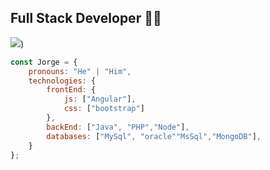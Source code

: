 ## Full Stack Developer 👨‍💻

[![](https://img.shields.io/badge/LinkedIn-Jorge-blue)](https://www.linkedin.com/in/jorge-vicente-ramiro-0b37041a3/))

```javascript
const Jorge = {
    pronouns: "He" | "Him",
    technologies: {
        frontEnd: {
            js: ["Angular"],
            css: ["bootstrap"]
        },
        backEnd: ["Java", "PHP","Node"],
        databases: ["MySql", "oracle""MsSql","MongoDB"],
    }
};
```
<!--
**Gorgias82/Gorgias82** is a ✨ _special_ ✨ repository because its `README.md` (this file) appears on your GitHub profile.

Here are some ideas to get you started:

- 🔭 I’m currently working on ...
- 🌱 I’m currently learning ...
- 👯 I’m looking to collaborate on ...
- 🤔 I’m looking for help with ...
- 💬 Ask me about ...
- 📫 How to reach me: ...
- 😄 Pronouns: ...
- ⚡ Fun fact: ...
-->
